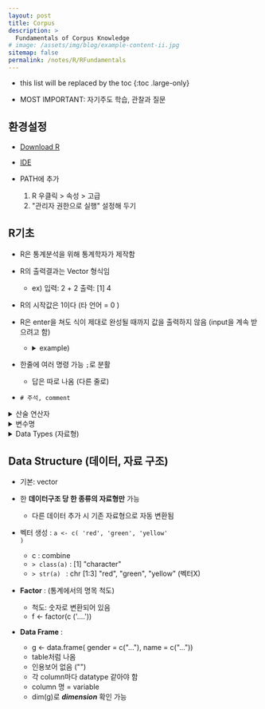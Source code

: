```yaml
---
layout: post
title: Corpus
description: >
  Fundamentals of Corpus Knowledge
# image: /assets/img/blog/example-content-ii.jpg
sitemap: false
permalink: /notes/R/RFundamentals
---
```


* this list will be replaced by the toc
{:toc .large-only}

- MOST IMPORTANT: <fontcolor>자기주도 학습</fontcolor>, 관찰과 질문

## 환경설정
- [Download R](http://cran.r-project.org)
- [IDE](https://www.rstudio.com/products/rstudio/download/#download)

- PATH에 추가<br>
    1) R 우클릭 > 속성 > 고급<br>
    2) "관리자 권한으로 실행" 설정해 두기<br>


## R기초

- R은 통계분석을 위해 통계학자가 제작함
- R의 출력결과는 Vector 형식임 
    - ex) 입력: 2 + 2 출력: [1] 4
- R의 시작값은 1이다 (타 언어 = 0 )
- R은 enter을 쳐도 식이 제대로 완성될 때까지 값을 출력하지 않음 (input을 계속 받으려고 함)
    - <details> <!--enter 쳐도 계속 나옴 -->
        <summary>example) </summary>
        <div markdown="1">
        <img src="/img/Rmultiline.png" alt="cmdnotend"/>
        </div></details>
- 한줄에 여러 명령 가능 <code>;</code>로 분활
    - 답은 따로 나옴 (다른 줄로)

- <code># 주석, comment</code>
<details>   <!--산술 연산자 -->
<summary>산술 연산자</summary>
<div markdown="1">
```R
2 + 2      # [1] 4
2 - 1      # [1] 1
2 * 2      # [1] 4
4 / 2      # [1] 2
5 %/% 2    # [1] 2 (몫)
5 %% 2     # [1] 1 (나머지)
(3+2) ^ 2  # [1] 125 (거듭제곱)
```
</div></details>

<details> <!--변수명 -->
<summary>변수명</summary>
<div markdown="1">
영문자로 시작할 시 숫자, 마침표 가능. **case sensitive**
```R
    x <- 3
    x <- x + 2
```
</div></details>


<details> <!--자료형 -->
<summary> Data Types (자료형)</summary>
<div markdown="1">
```R
class(TRUE)     # [1] "logical" (all capitalized)
class(F)        # [1] "logical"
class(12.3)     # [1] "numeric"
class(12)       # [1] "numeric"
class(12L)      # [1] "integer" (12로 출력됨)
class(3+2i)     # [1] "complex"
class('a')      # [1] "character"
class("TRUE")   # [1] "character"
```
- 변환 방법: as.numeric(12L) => numeric으로 변함
</div></details>

## Data Structure (데이터, 자료 구조)
- 기본: <fontcolor>vector</fontcolor>
- 한 **데이터구조 당 한 종류의 자료형만** 가능
    - 다른 데이터 추가 시 기존 자료형으로 자동 변환됨

- 벡터 생성 : <code>a <- c( 'red', 'green', 'yellow' )</code>
    - c : combine
    - <code>> class(a)</code> : [1] "character"
    - <code>> str(a) </code>  : chr [1:3] "red", "green", "yellow"  (벡터X)

- **Factor** : (통계에서의 명목 척도)
    - 척도: 숫자로 변환되어 있음 
    - f <- factor(c ('....'))
- **Data Frame** : 
    - g <- data.frame( gender = c("..."),
                       name   = c("..."))
    - table처럼 나옴
    - 인용보어 없음 ("")
    - 각 column마다 datatype 같아야 함
    - column 명 = variable 
    - dim(g)로 ***dimension*** 확인 가능